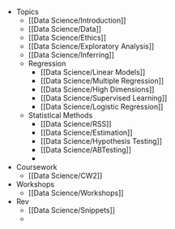 - Topics
	- [[Data Science/Introduction]]
	- [[Data Science/Data]]
	- [[Data Science/Ethics]]
	- [[Data Science/Exploratory Analysis]]
	- [[Data Science/Inferring]]
	- Regression
		- [[Data Science/Linear Models]]
		- [[Data Science/Multiple Regression]]
		- [[Data Science/High Dimensions]]
		- [[Data Science/Supervised Learning]]
		- [[Data Science/Logistic Regression]]
	- Statistical Methods
		- [[Data Science/RSS]]
		- [[Data Science/Estimation]]
		- [[Data Science/Hypothesis Testing]]
		- [[Data Science/ABTesting]]
		-
- Coursework
	- [[Data Science/CW2]]
- Workshops
	- [[Data Science/Workshops]]
- Rev
	- [[Data Science/Snippets]]
	-